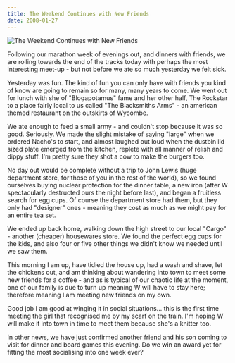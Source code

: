 ```yaml
---
title: The Weekend Continues with New Friends
date: 2008-01-27
---
```


![The Weekend Continues with New Friends](https://source.unsplash.com/9ZQzrLWV52M/1600x900)

Following our marathon week of evenings out, and dinners with friends, we are rolling towards the end of the tracks today with perhaps the most interesting meet-up - but not before we ate so much yesterday we felt sick.

Yesterday was fun. The kind of fun you can only have with friends you kind of know are going to remain so for many, many years to come. We went out for lunch with she of "Blogapotamus" fame and her other half, The Rockstar to a place fairly local to us called "The Blacksmiths Arms" - an american themed restaurant on the outskirts of Wycombe.

We ate enough to feed a small army - and couldn't stop because it was so good. Seriously. We made the slight mistake of saying "large" when we ordered Nacho's to start, and almost laughed out loud when the dustbin lid sized plate emerged from the kitchen, replete with all manner of relish and dippy stuff. I'm pretty sure they shot a cow to make the burgers too.

No day out would be complete without a trip to John Lewis (huge department store, for those of you in the rest of the world), so we found ourselves buying nuclear protection for the dinner table, a new iron (after W spectacularly destructed ours the night before last), and began a fruitless search for egg cups. Of course the department store had them, but they only had "designer" ones - meaning they cost as much as we might pay for an entire tea set.

We ended up back home, walking down the high street to our local "Cargo" - another (cheaper) housewares store. We found the perfect egg cups for the kids, and also four or five other things we didn't know we needed until we saw them.

This morning I am up, have tidied the house up, had a wash and shave, let the chickens out, and am thinking about wandering into town to meet some new friends for a coffee - and as is typical of our chaotic life at the moment, one of our family is due to turn up meaning W will have to stay here; therefore meaning I am meeting new friends on my own.

Good job I am good at winging it in social situations... this is the first time meeting the girl that recognised me by my scarf on the train. I'm hoping W will make it into town in time to meet them because she's a knitter too.

In other news, we have just confirmed another friend and his son coming to visit for dinner and board games this evening. Do we win an award yet for fitting the most socialising into one week ever?